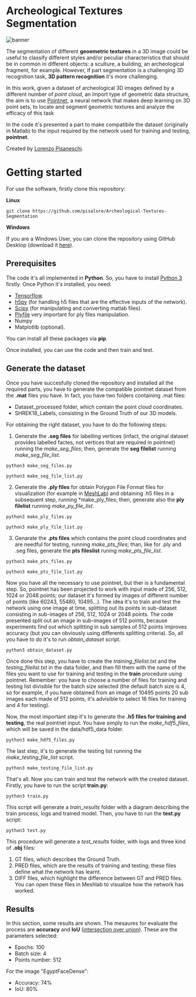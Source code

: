 # Archeological Textures Segmentation

![banner](https://github.com/pisalore/Archeological-Textures-Segmentation/blob/master/doc/ATS.png)

The segmentation of different **geoemetric textures** in a 3D image could be useful to classify different styles and/or peculiar characteristics that should be in common in different objects: a sculture, a building, an archeological fragment, for example. However, if part segmentation is a challenging 3D recognition task, **3D pattern recognition** it's more challenging. 

In this work, given a dataset of archeological 3D images defined by a different number of *point cloud*, an import type of geometric data structure, the aim is to use [Pointnet](https://github.com/charlesq34/pointnet), a neural network that makes deep learning on 3D point sets, to locate and segment geometric textures and analyze the efficacy of this task

In the code it's presented a part to make compatibile the dataset (originally in Matlab) to the input required by the network used for training and testing, **pointnet**. 

Created by [Lorenzo Pisaneschi](https://www.linkedin.com/in/lorenzo-pisaneschi-aaa4b3123).

# Getting started

For use the software, firstly clone this repository:

**Linux**
```
git clone https://github.com/pisalore/Archeological-Textures-Segmentation
```

**Windows**

If you are a Windows User, you can clone the repository using GitHub Desktop (download it [here](https://desktop.github.com/)).

## Prerequisites

The code it's all implemented in **Python**. So, you have to install [Python 3](https://www.python.org/downloads/) firstly.
Once Python it's installed, you need:

- [Tensorflow](https://www.tensorflow.org/).
- [h5py](https://github.com/h5py/h5py) (for handling h5 files that are the effective inputs of the network).
- [Scipy](https://www.scipy.org/index.html) (for manipulating and converting matlab files).
- [Plyfile](https://pypi.org/project/plyfile/) very important for ply files manipulation.
- Numpy
- Matplotlib (optional).

You can install all these packages via **pip**.

Once installed, you can use the code and then train and test.

## Generate the dataset

Once you have succesfully cloned the repository and installed all the required parts, you have to generate the compatible pointnet dataset from the **.mat** files you have. In fact, you have two folders containing .mat files:

- Dataset_processed folder, which contain the point cloud coordinates.
- SHREK18_Labels, consisting in the Ground Truth of our 3D models.

For obtaining the right dataset, you have to do the following steps:

1. Generate the **.seg files** for labelling vertices (infact, the original dataset provides labelled factes, not vertices that are required in pointnet) running the *make_seg_files*; then, generate the **seg filelist** running *make_seg_file_list*.
```
python3 make_seg_files.py
```
```
python3 make_seg_file_list.py
```

2. Generate the **.ply files** for obtain Polygon File Format files for visualization (for example in [MeshLab](http://www.meshlab.net/#download)) and obtaining .h5 files in a subsequent step, running *make_ply_files; then, generate also the 
**ply filelist** running *make_py_file_list*.
```
python3 make_ply_files.py
```
```
python3 make_ply_file_list.py
```

3. Genarate the **.pts files** which contains the point cloud coordinates and are needful for testing, running *make_pts_files*; than, like for .ply and .seg files, generate the **pts fileslist** runing *make_pts_file_list*.
```
python3 make_pts_files.py
```
```
python3 make_pts_file_list.py
```

Now you have all the necessary to use pointnet, but ther is a fundamental step.
So, pointnet has been projected to work with input made of 256, 512, 1024 or 2048 points; our dataset it's formed by images of different number of points (like 60243, 55480, 10495...). The idea it's to train and test the network using one image at time, splitting out its points in sub-dataset consisting in sub-images of 256, 512, 1024 or 2048 points. 
The code presented split out an image in sub-images of 512 points, because experiments find out which splitting in sub samples of 512 points improves accuracy (but you can obviously using differents splitting criteria).
So, all you have to do it's to run *obtain_dataset* script.
```
python3 obtain_dataset.py
```
Once done this step, you have to create the *training_filelist.txt* and the *testing_filellst.txt* in the data folder, and then fill them with the name of the files you want to use for training and testing in the **train** procedure using pointnet. Remember: you have to choose a number of files for training and testing list divisible for the batch size selected (the default batch size is 4, so for example, if you have obtained from an image of 
10495 points 20 sub images each made of 512 points, it's advisible to select 16 files for training and 4 for testing).

Now, the most important step it's to generate the **.h5 files for training and testing**, the real pointnet input. You have simply to run the *make_hdf5_files*, which will be saved in the data/hdf5_data folder.

```
python3 make_hdf5_files.py
```
The last step, it's to generate the testing list running the *make_testing_file_list* script.
```
python3 make_testing_file_list.py
```
That's all. Now you can train and test the network with the created dataset.
Firstly, you have to run the script **train.py**:

```
python3 train.py
```
This script will generate a *train_results* folder with a diagram describing the train process, logs and trained model.
Then, you have to run the **test.py** script:
```
python3 test.py
```
This procedure will generate a *test_results* folder, with logs and three kind of **.obj** files:
1. GT files, which describes the Ground Truth.
2. PRED files, which are the results of training and testing; these files define what the network has learnt.
3. DIFF files, which highlight the difference between GT and PRED files.
You can open these files in Meshlab to visualize how the network has worked.

## Results
In this section, some results are shown. The mesaures for evaluate the process are **accuracy** and **IoU** ([intersection over union](https://www.pyimagesearch.com/2016/11/07/intersection-over-union-iou-for-object-detection/)).
These are the parameters selected:
- Epochs: 100
- Batch size: 4
- Points number: 512

For the image "EgyptFaceDense": 
- Accuracy: 74%
- IoU: 80%




